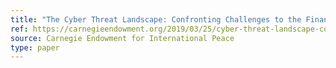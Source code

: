 ```yaml
---
title: "The Cyber Threat Landscape: Confronting Challenges to the Financial System"
ref: https://carnegieendowment.org/2019/03/25/cyber-threat-landscape-confronting-challenges-to-financial-system-pub-78506
source: Carnegie Endowment for International Peace
type: paper
---
```

